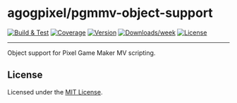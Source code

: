 # agogpixel/pgmmv-object-support

[![Build & Test](https://github.com/agogpixel/pgmmv-object-support/actions/workflows/build-and-test.yml/badge.svg)](https://github.com/agogpixel/pgmmv-object-support/actions/workflows/build-and-test.yml)
[![Coverage](https://img.shields.io/endpoint?url=https://gist.githubusercontent.com/kidthales/8783260504aa23bb1c4dd36f0ba3be01/raw/pgmmv-object-support__heads_main.json)](https://agogpixel.github.io/pgmmv-object-support/coverage)
[![Version](https://img.shields.io/npm/v/@agogpixel/pgmmv-object-support.svg)](https://npmjs.org/package/@agogpixel/pgmmv-object-support)
[![Downloads/week](https://img.shields.io/npm/dw/@agogpixel/pgmmv-object-support.svg)](https://npmjs.org/package/@agogpixel/pgmmv-object-support)
[![License](https://img.shields.io/npm/l/@agogpixel/pgmmv-object-support.svg)](https://github.com/agogpixel/pgmmv-object-support/blob/main/LICENSE)

<hr>

Object support for Pixel Game Maker MV scripting.

## License

Licensed under the [MIT License](./LICENSE).
